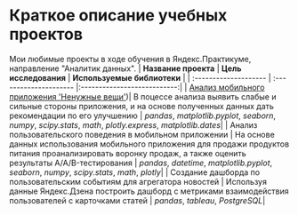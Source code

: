 # Краткое описание учебных проектов
Мои любимые проекты в ходе обучения в Яндекс.Практикуме, направление "Аналитик данных".
| **Название проекта**        | **Цель исследования**                 | **Используемые библиотеки**  | 
| :--------------------  | :---------------------  |:---------------------------:|
| [Анализ мобильного приложения 'Ненужные вещи'](https://github.com/ermvkova/Yandex_Praktikum_projects/tree/main/%D0%90%D0%BD%D0%B0%D0%BB%D0%B8%D0%B7%20%D0%BC%D0%BE%D0%B1%D0%B8%D0%BB%D1%8C%D0%BD%D0%BE%D0%B3%D0%BE%20%D0%BF%D1%80%D0%B8%D0%BB%D0%BE%D0%B6%D0%B5%D0%BD%D0%B8%D1%8F%20'%D0%9D%D0%B5%D0%BD%D1%83%D0%B6%D0%BD%D1%8B%D0%B5%20%D0%B2%D0%B5%D1%89%D0%B8'))| В поцессе анализа выявить слабые и сильные стороны приложения, и на основе полученных данных дать рекомендации по его улучшению | *pandas*, *matplotlib.pyplot*, *seaborn*, *numpy*, *scipy.stats*, *math*, *plotly.express*, *matplotlib.dates*| 
| Анализ пользовательского поведения в мобильном приложении | На основе данных использования мобильного приложения для продажи продуктов питания проанализировать воронку продаж, а также оценить результаты A/A/B-тестирования | *pandas*, *datetime*, *matplotlib.pyplot*, *seaborn*, *numpy*, *scipy.stats*, *math*, *plotly*|
| Создание дашборда по пользовательским событиям для агрегатора новостей | Используя данные Яндекс.Дзена построить дашборд с метриками взаимодействия пользователей с карточками статей | *pandas*, *tableau*, *PostgreSQL*|
